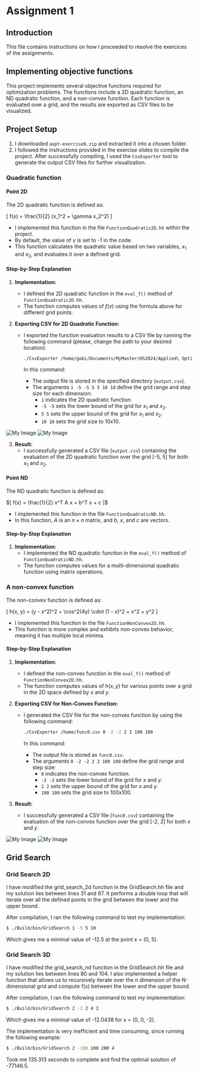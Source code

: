 # Assignment 1

## Introduction

This file contains instructions on how I proceeded to resolve the exercices of the assignments.

## Implementing objective functions
This project implements several objective functions required for optimization problems. 
The functions include a 2D quadratic function, an ND quadratic function, and a non-convex function.
Each function is evaluated over a grid, and the results are exported as CSV files to be visualized.


## Project Setup

1. I downloaded `aopt-exercise0.zip` and extracted it into a chosen folder.
2. I followed the instructions provided in the exercise slides to compile the project. 
After successfully compiling, I used the `CsvExporter` tool to generate the output CSV files for further visualization.

### Quadratic function

#### Point 2D

The 2D quadratic function is defined as:

\[
f(x) = \frac{1}{2} (x_1^2 + \gamma x_2^2)
\]

- I implemented this function in the file `FunctionQuadratic2D.hh` within the project. 
- By default, the value of $\gamma$ is set to -1 in the code.
- This function calculates the quadratic value based on two variables, $x_1$ and $x_2$, and evaluates it over a defined grid.

#### Step-by-Step Explanation

1. **Implementation:**
   - I defined the 2D quadratic function in the `eval_f()` method of `FunctionQuadratic2D.hh`.
   - The function computes values of $f(x)$ using the formula above for different grid points.

2. **Exporting CSV for 2D Quadratic Function:**
   - I exported the function evaluation results to a CSV file by running the following command (please, change the path to your desired location):
   
     ```bash
     ./CsvExporter /home/gobi/Documents/MyMaster/HS2024/Applied\ Optimiz/assignements/aopt-exercise0/aopt-exercise0/build/Build/bin/output.csv 1 -5 -5 5 5 10 10
     ```
   
     In this command:
     - The output file is stored in the specified directory (`output.csv`).
     - The arguments `1 -5 -5 5 5 10 10` define the grid range and step size for each dimension:
       - `1` indicates the 2D quadratic function.
       - `-5 -5` sets the lower bound of the grid for $x_1$ and $x_2$.
       - `5 5` sets the upper bound of the grid for $x_1$ and $x_2$.
       - `10 10` sets the grid size to 10x10.

![My Image](./newplot__2.png "Contour")
![My Image](./newplot__1.png "3D surface")


3. **Result:**
   - I successfully generated a CSV file (`output.csv`) containing the evaluation of the 2D quadratic function over the grid [-5, 5] for both $x_1$ and $x_2$.

#### Point ND

The ND quadratic function is defined as:

$[
f(x) = \frac{1}{2} x^T A x + b^T x + c
]$

- I implemented this function in the file `FunctionQuadraticND.hh`.
- In this function, $A$ is an $n \times n$ matrix, and $b$, $x$, and $c$ are vectors.

#### Step-by-Step Explanation

1. **Implementation:**
   - I implemented the ND quadratic function in the `eval_f()` method of `FunctionQuadraticND.hh`.
   - The function computes values for a multi-dimensional quadratic function using matrix operations.

### A non-convex function

The non-convex function is defined as:

\[
h(x, y) = (y - x^2)^2 + \cos^2(4y) \cdot (1 - x)^2 + x^2 + y^2
\]

- I implemented this function in the file `FunctionNonConvex2D.hh`.
- This function is more complex and exhibits non-convex behavior, meaning it has multiple local minima.

#### Step-by-Step Explanation

1. **Implementation:**
   - I defined the non-convex function in the `eval_f()` method of `FunctionNonConvex2D.hh`.
   - The function computes values of $h(x, y)$ for various points over a grid in the 2D space defined by $x$ and $y$.

2. **Exporting CSV for Non-Convex Function:**
   - I generated the CSV file for the non-convex function by using the following command:
   
     ```bash
     ./CsvExporter /home/func0.csv 0 -2 -2 2 2 100 100
     ```

     In this command:
     - The output file is stored as `func0.csv`.
     - The arguments `0 -2 -2 2 2 100 100` define the grid range and step size:
       - `0` indicates the non-convex function.
       - `-2 -2` sets the lower bound of the grid for $x$ and $y$.
       - `2 2` sets the upper bound of the grid for $x$ and $y$.
       - `100 100` sets the grid size to 100x100.

3. **Result:**
   - I successfully generated a CSV file (`func0.csv`) containing the evaluation of the non-convex function over the grid [-2, 2] for both $x$ and $y$.


![My Image](./newplot__2.png "Contour")
![My Image](./newplot__1.png "3D surface")

## Grid Search

### Grid Search 2D

I have modified the grid_search_2d function in the GridSearch.hh file and my solution lies between lines 31 and 67. It performs a double loop that will iterate over all the defined points in the grid between the lower and the upper bound.

After compilation, I ran the following command to test my implementation:

```bash
$ ./Build/bin/GridSearch 1 -5 5 10
```

Which gives me a minimal value of -12.5 at the point x = (0, 5).

### Grid Search 3D

I have modified the grid_search_nd function in the GridSearch.hh file and my solution lies between lines 80 and 104. I also implemented a helper function that allows us to recursively iterate over the n dimension of the N-dimensional grid and compute f(x) between the lower and the upper bound.

After compilation, I ran the following command to test my implementation:

```bash
$ ./Build/bin/GridSearch 2 -2 2 4 3
```

Which gives me a minimal value of -12.0438 for x = (0, 0, -2).

The implementation is very inefficient and time consuming, since running the following example:

```bash
$ ./Build/bin/GridSearch 2 -100 100 200 4
```

Took me 135.313 seconds to complete and find the optimal solution of -77146.5.
